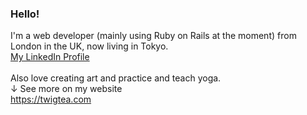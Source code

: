 ### Hello!

I'm a web developer (mainly using  Ruby on Rails at the moment) from London in the UK, now living in Tokyo.<br />
<a href="https://www.linkedin.com/in/gracekishino/" target="_blank">My LinkedIn Profile</a>
<br /><br />
Also love creating art and practice and teach yoga. <br />
↓ See more on my website<br />
<a href="https://twigtea.com" target="_blank">https://twigtea.com</a>

<!--
**gracekishino/gracekishino** is a ✨ _special_ ✨ repository because its `README.md` (this file) appears on your GitHub profile.

Here are some ideas to get you started:

- 🔭 I’m currently working on ...
- 🌱 I’m currently learning ...
- 👯 I’m looking to collaborate on ...
- 🤔 I’m looking for help with ...
- 💬 Ask me about ...
- 📫 How to reach me: ...
- 😄 Pronouns: ...
- ⚡ Fun fact: ...
-->
